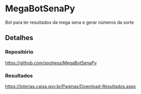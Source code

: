 # MegaBotSenaPy
Bot para ler resultados da mega sena e gerar números da sorte

## Detalhes

### Repositório
https://github.com/spohess/MegaBotSenaPy

### Resultados
https://loterias.caixa.gov.br/Paginas/Download-Resultados.aspx

